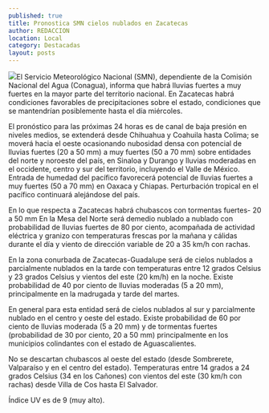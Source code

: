```yaml
---
published: true
title: Pronostica SMN cielos nublados en Zacatecas
author: REDACCION
location: Local
category: Destacadas
layout: posts
---
```


![](http://i.imgur.com/WEGou7Qm.jpg)El Servicio Meteorológico Nacional (SMN), dependiente de la Comisión Nacional del Agua (Conagua), informa que habrá lluvias fuertes a muy fuertes en la mayor parte del territorio nacional. En Zacatecas habrá condiciones favorables de precipitaciones sobre el estado, condiciones que se mantendrían posiblemente hasta el día miércoles.

El pronóstico para las próximas 24 horas es de canal de baja presión en niveles medios, se extenderá desde Chihuahua y Coahuila hasta Colima; se moverá hacia el oeste ocasionando nubosidad densa con potencial de lluvias fuertes (20 a 50 mm) a muy fuertes (50 a 70 mm) sobre entidades del norte y noroeste del país, en Sinaloa y Durango y lluvias moderadas en el occidente, centro y sur  del territorio, incluyendo el Valle de México. Entrada de humedad del pacífico favorecerá potencial de lluvias fuertes  a muy fuertes (50 a 70 mm) en Oaxaca y Chiapas. Perturbación tropical en el pacífico continuará alejándose del país.

En lo que respecta a Zacatecas habrá chubascos con tormentas fuertes- 20 a 50 mm
En la Mesa del Norte será demedio nublado a nublado con probabilidad de lluvias fuertes de 80 por ciento, acompañada de actividad eléctrica y granizo con temperaturas frescas por la mañana y cálidas durante el día y viento de dirección variable de 20 a 35 km/h con rachas. 

En la zona conurbada de Zacatecas-Guadalupe será de cielos nublados a parcialmente nublados en la tarde con temperaturas entre 12 grados Celsius y 23 grados Celsius y vientos del este (20 km/h) en la noche. Existe probabilidad de 40 por ciento de lluvias moderadas (5 a 20 mm), principalmente en la madrugada y tarde del martes. 

En general para esta entidad será de cielos nublados al sur y parcialmente nublado en el centro y oeste del estado. Existe probabilidad de 60 por ciento de lluvias moderada (5 a 20 mm) y de tormentas fuertes (probabilidad de 30 por ciento, 20 a 50 mm) principalmente en los municipios colindantes con el estado de Aguascalientes. 

No se descartan chubascos al oeste del estado (desde Sombrerete, Valparaíso y en el centro del estado). Temperaturas entre 14 grados a 24 grados Celsius (34 en los Cañones) con vientos del este (30 km/h con rachas) desde Villa de Cos hasta El Salvador.

Índice UV  es de  9 (muy alto).
